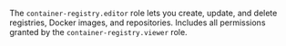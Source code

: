 The `container-registry.editor` role lets you create, update, and delete registries, Docker images, and repositories. Includes all permissions granted by the `container-registry.viewer` role.